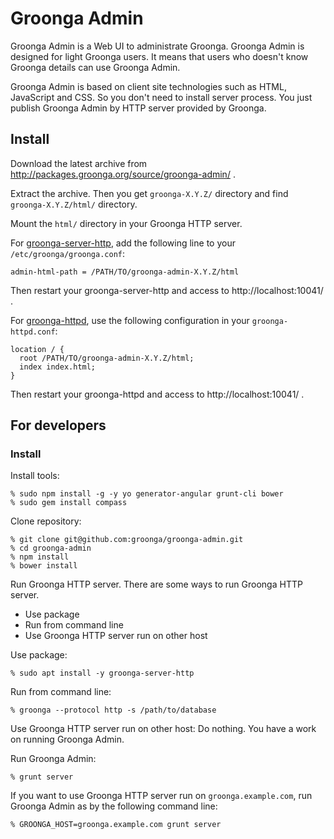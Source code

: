 # Groonga Admin

Groonga Admin is a Web UI to administrate Groonga. Groonga Admin is
designed for light Groonga users. It means that users who doesn't know
Groonga details can use Groonga Admin.

Groonga Admin is based on client site technologies such as HTML,
JavaScript and CSS. So you don't need to install server process. You
just publish Groonga Admin by HTTP server provided by Groonga.

## Install

Download the latest archive from http://packages.groonga.org/source/groonga-admin/ .

Extract the archive. Then you get `groonga-X.Y.Z/` directory and find `groonga-X.Y.Z/html/` directory.

Mount the `html/` directory in your Groonga HTTP server.

For
[groonga-server-http](http://groonga.org/docs/server/package.html#groonga-server-http),
add the following line to your `/etc/groonga/groonga.conf`:

    admin-html-path = /PATH/TO/groonga-admin-X.Y.Z/html

Then restart your groonga-server-http and access to http://localhost:10041/ .

For
[groonga-httpd](http://groonga.org/docs/server/package.html#groonga-httpd),
use the following configuration in your `groonga-httpd.conf`:

    location / {
      root /PATH/TO/groonga-admin-X.Y.Z/html;
      index index.html;
    }

Then restart your groonga-httpd and access to http://localhost:10041/ .

## For developers

### Install

Install tools:

    % sudo npm install -g -y yo generator-angular grunt-cli bower
    % sudo gem install compass

Clone repository:

    % git clone git@github.com:groonga/groonga-admin.git
    % cd groonga-admin
    % npm install
    % bower install

Run Groonga HTTP server. There are some ways to run Groonga HTTP
server.

  * Use package
  * Run from command line
  * Use Groonga HTTP server run on other host

Use package:

    % sudo apt install -y groonga-server-http

Run from command line:

    % groonga --protocol http -s /path/to/database

Use Groonga HTTP server run on other host: Do nothing. You have a work
on running Groonga Admin.

Run Groonga Admin:

    % grunt server

If you want to use Groonga HTTP server run on `groonga.example.com`,
run Groonga Admin as by the following command line:

    % GROONGA_HOST=groonga.example.com grunt server
